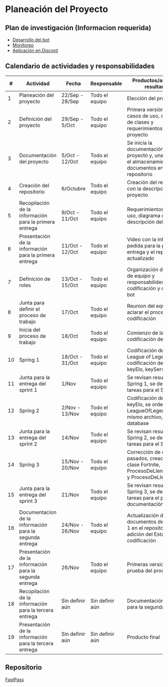 # Planeación del Proyecto

## Plan de investigación (Informacion requerida)
- [Desarrollo del bot](https://www.python.org/about/)
- [Monitoreo](https://uptimerobot.com/)
- [Aplicación en Discord](https://discord.com/developers/docs/intro)
## Calendario de actividades y responsabilidades

| # | Actividad | Fecha | Responsable | Productos/artefactos resultantes |
| --- | ----------- | ----- | -------------- | ---------------------- |
| 1 | Planeación del proyecto | 22/Sep - 28/Sep | Todo el equipo | Elección del proyecto |
| 2 | Definición del proyecto | 29/Sep - 5/Oct | Todo el equipo | Primera versión de los casos de uso, diagrama de clases y requerimientos del proyecto |
| 3 | Documentación del proyecto | 5/Oct - 12/Oct | Todo el equipo | Se inicia la documentación del proyecto y, una vez exista, el almacenamiento de los documentos en el repositorio |
| 4 | Creación del repositorio | 6/Octubre | Todo el equipo | Creación del repositorio con la descripción del proyecto |
| 5 | Recopilación de la información para la primera entrega | 9/Oct - 11/Oct | Todo el equipo | Requerimientos, casos de uso, diagrama de clases, descripción del proyecto |
| 6 | Presentación de la información para la primera entrega | 11/Oct - 12/Oct | Todo el equipo | Video con la información pedida para la primera entrega y el repositorio actualizado |
| 7 | Definición de roles | 13/Oct - 15/Oct | Todo el equipo | Organización de los roles de equipo y responsabilides para la codificación y diseño del bot |
| 8 | Junta para definir el proceso de trabajo | 17/Oct | Todo el equipo | Reunion del equipo para aclarar el proceso de codificación |
| 9 | Inicia del proceso de trabajo | 18/Oct | Todo el equipo | Comienzo de la codificación del codigo |
| 10 | Spring 1 | 18/Oct - 31/Oct | Todo el equipo | Codificación de la clase League of Legends, codificación del metodo keyElo, keyServer |
| 11 | Junta para la entrega del sprint 1 | 1/Nov | Todo el equipo | Se revisan resultados del Spring 1, se declaran tareas para el Spring 2 |
| 12 | Spring 2 | 2/Nov - 13/Nov | Todo el equipo | Codificación del metodo keyElo, se ordena la clase LeagueOfLegends en el mismo archivo, se crea la database |
| 13 | Junta para la entrega del sprint 2 | 14/Nov | Todo el equipo | Se revisan resultados del Spring 2, se declaran tareas para el Spring 3 |
| 14 | Spring 3 | 15/Nov - 20/Nov | Todo el equipo | Corrección de errores pasados, creación de la clase Fortnite, ProcesoDeLlenadoFortnite y ProcesoDeLlenadoLoL |
| 15 | Junta para la entrega del sprint 3 | 21/Nov | Todo el equipo | Se revisan resultados del Spring 3, se declaran tareas para el proceso de documentación |
| 16 | Documentacion de la información para la segunda entrega | 24/Nov - 26/Nov | Todo el equipo | Actualización de documentos de la entrega 1 en el repositorio y adición del Estandar de codificación |
| 17 | Presentación de la información para la segunda entrega | 26/Nov | Todo el equipo | Primeras versiones de prueba del producto |
| 18 | Recopilación de la información para la tercera entrega | Sin definir aún | Sin definir aún | Documentación pedida para la segunda entrega |
| 19 | Presentación de la información para la tercera entrega | Sin definir aún | Sin definir aún | Producto final |

## Repositorio
[FastPass](https://github.com/EmaRCB/FastPass)

